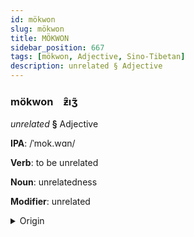 ```yaml
---
id: mökwon
slug: mökwon
title: MÖKWON
sidebar_position: 667
tags: [mökwon, Adjective, Sino-Tibetan]
description: unrelated § Adjective
---
```


### mökwon&emsp;<span kind="abugida">ƶ̑ıʒ̃</span>

*unrelated* **§** Adjective

**IPA**: /ˈmok.wɑn/

**Verb**: to be unrelated

**Noun**: unrelatedness

**Modifier**: unrelated

<details>
    <summary>Origin</summary>
    Hakka 無關 mò-kôan /mou̯²¹ kʷaːn⁵⁵/<br/>
    <em>Sino-Tibetan Language Family</em>
</details>